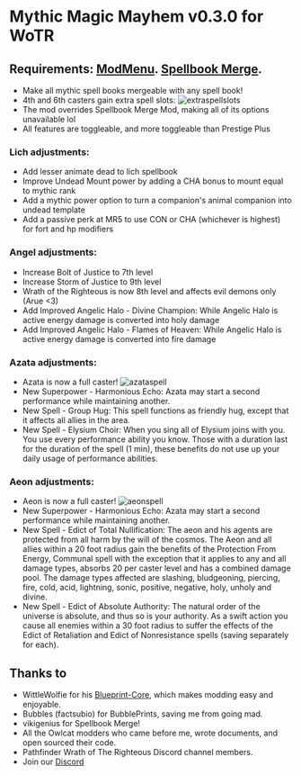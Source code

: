 # Mythic Magic Mayhem v0.3.0 for WoTR
## Requirements: [ModMenu](https://github.com/WittleWolfie/ModMenu). [Spellbook Merge](https://github.com/vikigenius/SpellbookMerge/tree/master).
- Make all mythic spell books mergeable with any spell book!
- 4th and 6th casters gain extra spell slots:
![extraspellslots](https://github.com/YLMstring/Mythic-Magic-Mayhem/assets/61271096/c06aeaf6-1418-480a-8ca2-efb23944d3de)
- The mod overrides Spellbook Merge Mod, making all of its options unavailable lol
- All features are toggleable, and more toggleable than Prestige Plus
### Lich adjustments:
- Add lesser animate dead to lich spellbook
- Improve Undead Mount power by adding a CHA bonus to mount equal to mythic rank
- Add a mythic power option to turn a companion's animal companion into undead template
- Add a passive perk at MR5 to use CON or CHA (whichever is highest) for fort and hp modifiers
### Angel adjustments:
- Increase Bolt of Justice to 7th level
- Increase Storm of Justice to 9th level
- Wrath of the Righteous is now 8th level and affects evil demons only (Arue <3)
- Add Improved Angelic Halo - Divine Champion: While Angelic Halo is active energy damage is converted into holy damage
- Add Improved Angelic Halo - Flames of Heaven: While Angelic Halo is active energy damage is converted into fire damage
### Azata adjustments:
- Azata is now a full caster!
![azataspell](https://github.com/YLMstring/Mythic-Magic-Mayhem/assets/61271096/7c67d046-161f-4319-93cd-0b999c01d1e2)
- New Superpower - Harmonious Echo: Azata may start a second performance while maintaining another.
- New Spell - Group Hug: This spell functions as friendly hug, except that it affects all allies in the area.
- New Spell - Elysium Choir: When you sing all of Elysium joins with you. You use every performance ability you know. Those with a duration last for the duration of the spell (1 min), these benefits do not use up your daily usage of performance abilities.
### Aeon adjustments:
- Aeon is now a full caster!
![aeonspell](https://github.com/YLMstring/Mythic-Magic-Mayhem/assets/61271096/82323a86-62e9-4dad-ac7a-80aabc7c8037)
- New Superpower - Harmonious Echo: Azata may start a second performance while maintaining another.
- New Spell - Edict of Total Nullification: The aeon and his agents are protected from all harm by the will of the cosmos.  The Aeon and all allies within a 20 foot radius gain the benefits of the Protection From Energy, Communal spell with the exception that it applies to any and all damage types, absorbs 20 per caster level and has a combined damage pool. The damage types affected are slashing, bludgeoning, piercing, fire, cold, acid, lightning, sonic, positive, negative, holy, unholy and divine.
- New Spell - Edict of Absolute Authority: The natural order of the universe is absolute, and thus so is your authority. As a swift action you cause all enemies within a 30 foot radius to suffer the effects of the Edict of Retaliation and Edict of Nonresistance spells (saving separately for each).
## Thanks to  
-   WittleWolfie for his [Blueprint-Core](https://wittlewolfie.github.io/WW-Blueprint-Core/index.html), which makes modding easy and enjoyable.
-   Bubbles (factsubio) for BubblePrints, saving me from going mad.
-   vikigenius for Spellbook Merge!   
-   All the Owlcat modders who came before me, wrote documents, and open sourced their code.
-   Pathfinder Wrath of The Righteous Discord channel members.
-   Join our [Discord](https://discord.com/invite/wotr)
